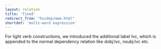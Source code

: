 ```yaml
---
layout: relation
title: 'fixed'
redirect_from: "hu/dep/mwe.html"
shortdef: 'multi-word expression'
---
```


For light verb constructions, we introduced the additional label lvc, which is appended to the normal dependency relation like dobj:lvc, nsubj:lvc etc.
<!-- Interlanguage links updated Út zář 29 20:31:52 CEST 2020 -->
